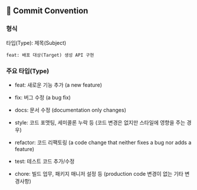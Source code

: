 ## 📝 Commit Convention

### 형식

타입(Type): 제목(Subject)

```
feat: 배포 대상(Target) 생성 API 구현
```


### 주요 타입(Type)
- feat: 새로운 기능 추가 (a new feature)

- fix: 버그 수정 (a bug fix)

- docs: 문서 수정 (documentation only changes)

- style: 코드 포맷팅, 세미콜론 누락 등 (코드 변경은 없지만 스타일에 영향을 주는 경우)

- refactor: 코드 리팩토링 (a code change that neither fixes a bug nor adds a feature)

- test: 테스트 코드 추가/수정

- chore: 빌드 업무, 패키지 매니저 설정 등 (production code 변경이 없는 기타 변경사항)
